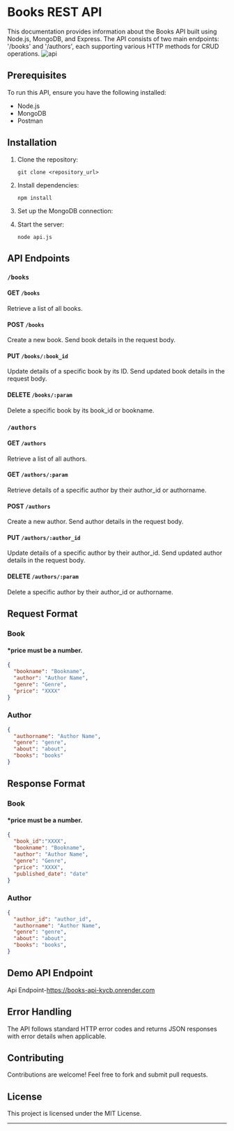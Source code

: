 # Books REST API 

This documentation provides information about the Books API built using Node.js, MongoDB, and Express. The API consists of two main endpoints: '/books' and '/authors', each supporting various HTTP methods for CRUD operations.
![api](https://github.com/Aakash644/Books_API/assets/92630714/36661103-a07a-4aa0-8515-72a2ec8f5ba0)


## Prerequisites

To run this API, ensure you have the following installed:

- Node.js
- MongoDB
- Postman


## Installation

1. Clone the repository:
   ```
   git clone <repository_url>
   ```

2. Install dependencies:
   ```
   npm install
   ```

3. Set up the MongoDB connection:

4. Start the server:
   ```
   node api.js
   ```

## API Endpoints

### `/books`

#### GET `/books`

Retrieve a list of all books.

#### POST `/books`

Create a new book. Send book details in the request body.

#### PUT `/books/:book_id`

Update details of a specific book by its ID. Send updated book details in the request body.

#### DELETE `/books/:param`

Delete a specific book by its book_id or bookname.

### `/authors`

#### GET `/authors`

Retrieve a list of all authors.

#### GET `/authors/:param`

Retrieve details of a specific author by their author_id or authorname.

#### POST `/authors`

Create a new author. Send author details in the request body.

#### PUT `/authors/:author_id`

Update details of a specific author by their author_id. Send updated author details in the request body.

#### DELETE `/authors/:param`

Delete a specific author by their author_id or authorname.

## Request Format

### Book
#### *price must be a number.
```json
{
  "bookname": "Bookname",
  "author": "Author Name",
  "genre": "Genre",
  "price": "XXXX"
}
```

### Author

```json
{
  "authorname": "Author Name",
  "genre": "genre",
  "about": "about",
  "books": "books"
}
```

## Response Format

### Book
#### *price must be a number.
```json
{ 
  "book_id":"XXXX",
  "bookname": "Bookname",
  "author": "Author Name",
  "genre": "Genre",
  "price": "XXXX",
  "published_date": "date"
}
```

### Author

```json
{
  "author_id": "author_id",
  "authorname": "Author Name",
  "genre": "genre",
  "about": "about",
  "books": "books",
}
```

## Demo API Endpoint
 Api Endpoint-https://books-api-kycb.onrender.com

## Error Handling

The API follows standard HTTP error codes and returns JSON responses with error details when applicable.

## Contributing

Contributions are welcome! Feel free to fork and submit pull requests.

## License

This project is licensed under the MIT License.

---
